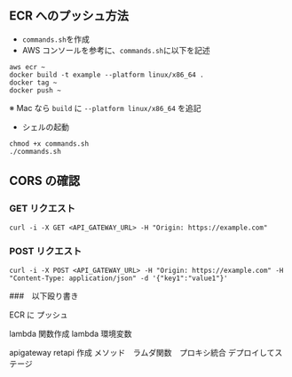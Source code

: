 ## ECR へのプッシュ方法

- `commands.sh`を作成
- AWS コンソールを参考に、`commands.sh`に以下を記述

```
aws ecr ~
docker build -t example --platform linux/x86_64 .
docker tag ~
docker push ~
```

※ Mac なら `build` に `--platform linux/x86_64` を追記

- シェルの起動

```
chmod +x commands.sh
./commands.sh
```

## CORS の確認

### GET リクエスト

```
curl -i -X GET <API_GATEWAY_URL> -H "Origin: https://example.com"

```

### POST リクエスト

```
curl -i -X POST <API_GATEWAY_URL> -H "Origin: https://example.com" -H "Content-Type: application/json" -d '{"key1":"value1"}'

```

###　以下殴り書き

ECR に プッシュ

lambda 関数作成
lambda 環境変数

apigateway retapi 作成
メソッド　ラムダ関数　プロキシ統合
デプロイしてステージ
